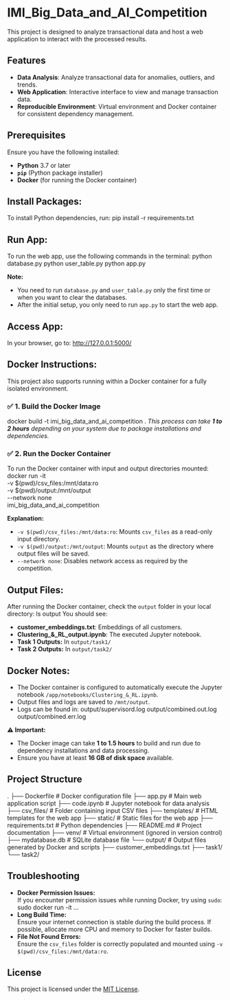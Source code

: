 # IMI_Big_Data_and_AI_Competition
This project is designed to analyze transactional data and host a web application to interact with the processed results.


## Features
- **Data Analysis**: Analyze transactional data for anomalies, outliers, and trends.
- **Web Application**: Interactive interface to view and manage transaction data.
- **Reproducible Environment**: Virtual environment and Docker container for consistent dependency management.


## Prerequisites
Ensure you have the following installed:
- **Python** 3.7 or later
- **`pip`** (Python package installer)
- **Docker** (for running the Docker container)


## Install Packages:
To install Python dependencies, run:
pip install -r requirements.txt


## Run App:
To run the web app, use the following commands in the terminal:
python database.py
python user_table.py
python app.py


**Note:**  
- You need to run `database.py` and `user_table.py` only the first time or when you want to clear the databases.
- After the initial setup, you only need to run `app.py` to start the web app.


## Access App:
In your browser, go to:
http://127.0.0.1:5000/


## Docker Instructions:
This project also supports running within a Docker container for a fully isolated environment.


### ✅ **1. Build the Docker Image**
docker build -t imi_big_data_and_ai_competition .
*This process can take **1 to 2 hours** depending on your system due to package installations and dependencies.*


### ✅ **2. Run the Docker Container**
To run the Docker container with input and output directories mounted:
docker run -it \
    -v $(pwd)/csv_files:/mnt/data:ro \
    -v $(pwd)/output:/mnt/output \
    --network none \
    imi_big_data_and_ai_competition


**Explanation:**
- `-v $(pwd)/csv_files:/mnt/data:ro`: Mounts `csv_files` as a read-only input directory.
- `-v $(pwd)/output:/mnt/output`: Mounts `output` as the directory where output files will be saved.
- `--network none`: Disables network access as required by the competition.


## Output Files:
After running the Docker container, check the `output` folder in your local directory:
ls output
You should see:
- **customer_embeddings.txt**: Embeddings of all customers.
- **Clustering_&_RL_output.ipynb**: The executed Jupyter notebook.
- **Task 1 Outputs:** In `output/task1/`
- **Task 2 Outputs:** In `output/task2/`
## Docker Notes:
- The Docker container is configured to automatically execute the Jupyter notebook `/app/notebooks/Clustering_&_RL.ipynb`.
- Output files and logs are saved to `/mnt/output`.
- Logs can be found in:
output/supervisord.log
output/combined.out.log
output/combined.err.log


**⚠️ Important:**  
- The Docker image can take **1 to 1.5 hours** to build and run due to dependency installations and data processing.  
- Ensure you have at least **16 GB of disk space** available.


## Project Structure
.
├── Dockerfile                  # Docker configuration file
├── app.py                      # Main web application script
├── code.ipynb                  # Jupyter notebook for data analysis
├── csv_files/                  # Folder containing input CSV files
├── templates/                  # HTML templates for the web app
├── static/                     # Static files for the web app
├── requirements.txt            # Python dependencies
├── README.md                   # Project documentation
├── venv/                       # Virtual environment (ignored in version control)
├── mydatabase.db               # SQLite database file
└── output/                     # Output files generated by Docker and scripts
    ├── customer_embeddings.txt
    ├── task1/
    └── task2/


## Troubleshooting
- **Docker Permission Issues:**  
  If you encounter permission issues while running Docker, try using `sudo`:
  sudo docker run -it ...
- **Long Build Time:**  
  Ensure your internet connection is stable during the build process. If possible, allocate more CPU and memory to Docker for faster builds.
- **File Not Found Errors:**  
  Ensure the `csv_files` folder is correctly populated and mounted using `-v $(pwd)/csv_files:/mnt/data:ro`.


## License
This project is licensed under the [MIT License](LICENSE).
